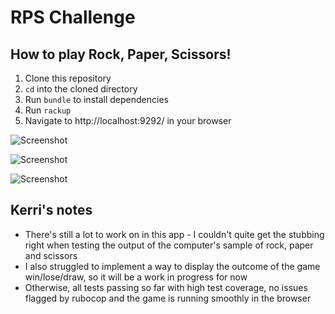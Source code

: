 # RPS Challenge

## How to play Rock, Paper, Scissors!

1. Clone this repository
2. `cd` into the cloned directory
3. Run `bundle` to install dependencies
4. Run `rackup`
5. Navigate to http://localhost:9292/ in your browser

![Screenshot](https://imgur.com/OeA43Cy)

![Screenshot](https://imgur.com/DGDMm2k)

![Screenshot](https://imgur.com/jwiccsi)

## Kerri's notes
* There's still a lot to work on in this app - I couldn't quite get the stubbing right when testing the output of the computer's sample of rock, paper and scissors
* I also struggled to implement a way to display the outcome of the game win/lose/draw, so it will be a work in progress for now
* Otherwise, all tests passing so far with high test coverage, no issues flagged by rubocop and the game is running smoothly in the browser 
